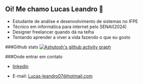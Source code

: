 ## Oi! Me chamo Lucas Leandro 👋

- Estudante de análise e desenvolvimento de sistemas no IFPE
- Técnico em informática para internet pelo SENAI(2024)
- Designer freelancer quando dá na telha
- Tentando aprender a viver a vida fazendo o que eu gosto



###Github stats
[![Ashutosh's github activity graph](https://github-readme-activity-graph.vercel.app/graph?username=Lucas5812&theme=tokyo-night)](https://github.com/ashutosh00710/github-readme-activity-graph)

###Onde entrar em contato
- [linkedin](https://www.linkedin.com/in/lucas-leandro-90a7a9328/)<br/>

- E-mail: Lucas-leandro07@hotmail.com


<!--
**Lucas5812/Lucas5812** is a ✨ _special_ ✨ repository because its `README.md` (this file) appears on your GitHub profile.

Here are some ideas to get you started:

- 🔭 I’m currently working on ...
- 🌱 I’m currently learning ...
- 👯 I’m looking to collaborate on ...
- 🤔 I’m looking for help with ...
- 💬 Ask me about ...
- 📫 How to reach me: ...
- 😄 Pronouns: ...
- ⚡ Fun fact: ...
-->
